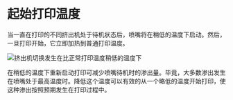 起始打印温度
====
当一直在打印的不同挤出机处于待机状态后，喷嘴将在稍低的温度下启动。然后，一旦打印开始，它立即加热到普通打印温度。

![挤出机切换发生在比正常打印温度稍低的温度下](../images/temperature_regulation.svg)

在稍低的温度下重新启动打印可减少喷嘴待机时的渗出量。毕竟，大多数渗出发生在喷嘴处于最高温度时。降低这个温度可以有效的从一个略低的温度开始打印，使这种渗出按照预期发生在打印过程中。
